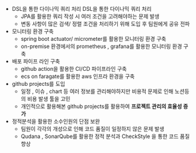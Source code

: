 - DSL을 통한 다이나믹 쿼리 처리 DSL을 통한 다이나믹 쿼리 처리
    - JPA를 활용한 쿼리 작성 시 여러 조건을 고려해야하는 문제 발생
    - 변동 사항이 많은 검색/ 정렬 조건을 처리하기 위해 도입 후 팀원에게 공유 전파
- 모니터링 환경 구축
  - spring boot actuator/ micrometer를 활용한 모니터링 환경 구축
  - on-premise 환경에서의 prometheus , grafana를 활용한 모니터링 환경 구축
- 배포 파이프 라인 구축
  - github action을 활용한 CI/CD 파이프라인 구축
  - ecs on faragate를 활용한 aws 인프라 환경을 구축
- github projects를 도입
  - 일정 , 이슈 , chart 등 여러 정보를 관리해야하지만 비용적 문제로 인해 노션등의 비용 발생 툴을 고민
  - 개인적으로 활용해본 github projects를 활용하여 <b>프로젝트 관리의 효율성 증가</b>
- 정적분석을 활용한 소수인원의 단점 보완
  - 팀원이 각각의 개성으로 인해 코드 품질이 일정하지 않은 문제 발생
  - Qudana , SonarQube를 활용한 정적 분석과 CheckStyle 을 통한 코드 품질 향상
